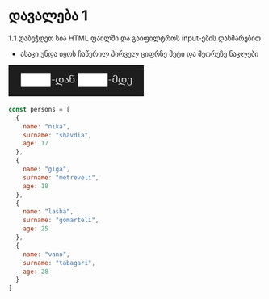 
# დავალება 1


**1.1** დაბეჭდეთ სია HTML ფაილში და გაიფილტროს input-ების დახმარებით
- ასაკი უნდა იყოს ჩაწერილ პირველ ციფრზე მეტი და მეორეზე ნაკლები

<!-- <input style="width: 35px"/>-დან <input style="width: 35px"/>-მდე -->

![თუ სურათი არ ჩანს მითხარით](fil.png)

```js
const persons = [
  {
    name: "nika",
    surname: "shavdia",
    age: 17
  },
  {
    name: "giga",
    surname: "metreveli",
    age: 18
  },
  {
    name: "lasha",
    surname: "gomarteli",
    age: 25
  },
  {
    name: "vano",
    surname: "tabagari",
    age: 28
  }
]
```
